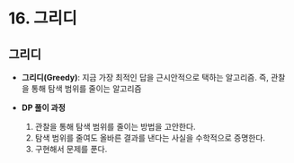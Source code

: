 # 16. 그리디

## 그리디
- **그리디(Greedy)**: 지금 가장 최적인 답을 근시안적으로 택하는 알고리즘. 즉, 관찰을 통해 탐색 범위를 줄이는 알고리즘

- **DP 풀이 과정**
  1. 관찰을 통해 탐색 범위를 줄이는 방법을 고안한다.
  2. 탐색 범위를 줄여도 올바른 결과를 낸다는 사실을 수학적으로 증명한다.
  3. 구현해서 문제를 푼다.